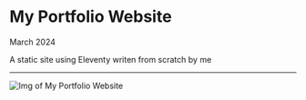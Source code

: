 # My Portfolio Website

March 2024

A static site using Eleventy writen from scratch by me

---

![Img of My Portfolio Website]()